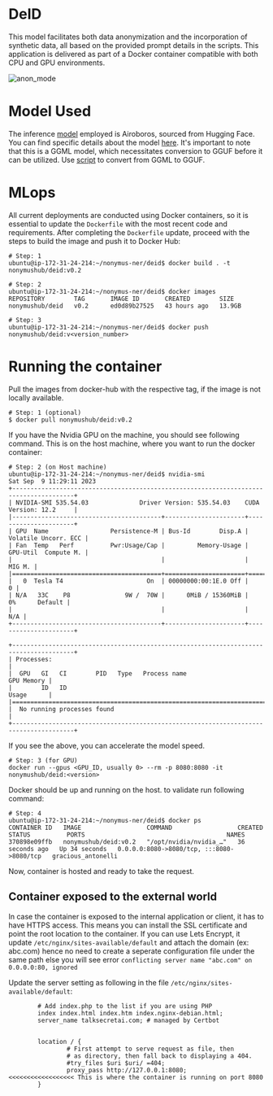 # DeID 
This model facilitates both data anonymization and the incorporation of synthetic data, all based on the provided prompt details in the scripts. This application is delivered as part of a Docker container compatible with both CPU and GPU environments.

![anon_mode](https://github.com/talkWiise/deid/blob/main/anon_mode.gif)

# Model Used
The inference [model](https://huggingface.co/TheBloke/airoboros-l2-7b-gpt4-1.4.1-GGML/resolve/main/airoboros-l2-7b-gpt4-1.4.1.ggmlv3.q4_0.bin) employed is Airoboros, sourced from Hugging Face. You can find specific details about the model [here](https://huggingface.co/TheBloke/airoboros-l2-7b-gpt4-1.4.1-GGML). It's important to note that this is a GGML model, which necessitates conversion to GGUF before it can be utilized. Use [script](https://github.com/ggerganov/llama.cpp/blob/master/convert-llama-ggml-to-gguf.py) to convert from GGML to GGUF.

# MLops
All current deployments are conducted using Docker containers, so it is essential to update the `Dockerfile` with the most recent code and requirements. After completing the `Dockerfile` update, proceed with the steps to build the image and push it to Docker Hub:

```
# Step: 1
ubuntu@ip-172-31-24-214:~/nonymus-ner/deid$ docker build . -t nonymushub/deid:v0.2

# Step: 2
ubuntu@ip-172-31-24-214:~/nonymus-ner/deid$ docker images
REPOSITORY        TAG       IMAGE ID       CREATED        SIZE
nonymushub/deid   v0.2      ed0d89b27525   43 hours ago   13.9GB

# Step: 3
ubuntu@ip-172-31-24-214:~/nonymus-ner/deid$ docker push nonymushub/deid:v<version_number>
```

# Running the container
Pull the images from docker-hub with the respective tag, if the image is not locally available.  

```
# Step: 1 (optional)
$ docker pull nonymushub/deid:v0.2
```

If you have the Nvidia GPU on the machine, you should see following command. This is on the host machine, where you want to run the docker container:

```
# Step: 2 (on Host machine)
ubuntu@ip-172-31-24-214:~/nonymus-ner/deid$ nvidia-smi
Sat Sep  9 11:29:11 2023
+---------------------------------------------------------------------------------------+
| NVIDIA-SMI 535.54.03              Driver Version: 535.54.03    CUDA Version: 12.2     |
|-----------------------------------------+----------------------+----------------------+
| GPU  Name                 Persistence-M | Bus-Id        Disp.A | Volatile Uncorr. ECC |
| Fan  Temp   Perf          Pwr:Usage/Cap |         Memory-Usage | GPU-Util  Compute M. |
|                                         |                      |               MIG M. |
|=========================================+======================+======================|
|   0  Tesla T4                       On  | 00000000:00:1E.0 Off |                    0 |
| N/A   33C    P8               9W /  70W |      0MiB / 15360MiB |      0%      Default |
|                                         |                      |                  N/A |
+-----------------------------------------+----------------------+----------------------+

+---------------------------------------------------------------------------------------+
| Processes:                                                                            |
|  GPU   GI   CI        PID   Type   Process name                            GPU Memory |
|        ID   ID                                                             Usage      |
|=======================================================================================|
|  No running processes found                                                           |
+---------------------------------------------------------------------------------------+
```

If you see the above, you can accelerate the model speed.
```
# Step: 3 (for GPU)
docker run --gpus <GPU_ID, usually 0> --rm -p 8080:8080 -it nonymushub/deid:<version>
```

Docker should be up and running on the host. to validate run following command: 
```
# Step: 4
ubuntu@ip-172-31-24-214:~/nonymus-ner/deid$ docker ps
CONTAINER ID   IMAGE                  COMMAND                  CREATED          STATUS          PORTS                                       NAMES
370898e09ffb   nonymushub/deid:v0.2   "/opt/nvidia/nvidia_…"   36 seconds ago   Up 34 seconds   0.0.0.0:8080->8080/tcp, :::8080->8080/tcp   gracious_antonelli
```

Now, container is hosted and ready to take the request.

## Container exposed to the external world
In case the container is exposed to the internal application or client, it has to have HTTPS access. This means you can install the SSL certificate and point the root location to the container. If you can use Lets Encrypt, it update `/etc/nginx/sites-available/default` and attach the domain (ex: abc.com) hence no need to create a seperate configuration file under the same path else you will see error `conflicting server name "abc.com" on 0.0.0.0:80, ignored`

Update the server setting as following in the file `/etc/nginx/sites-available/default`: 
```
        # Add index.php to the list if you are using PHP
        index index.html index.htm index.nginx-debian.html;
        server_name talksecretai.com; # managed by Certbot


        location / {
                # First attempt to serve request as file, then
                # as directory, then fall back to displaying a 404.
                #try_files $uri $uri/ =404;
                proxy_pass http://127.0.0.1:8080;            <<<<<<<<<<<<<<<<<< This is where the container is running on port 8080
        }
```
